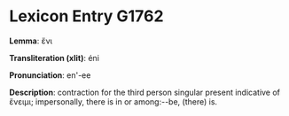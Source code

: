 # Lexicon Entry G1762

**Lemma**: ἔνι

**Transliteration (xlit)**: éni

**Pronunciation**: en'-ee

**Description**:
contraction for the third person singular present indicative of ἔνειμι; impersonally, there is in or among:--be, (there) is.
